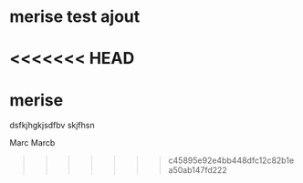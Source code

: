 # merise test ajout

<<<<<<< HEAD
=======
# merise
dsfkjhgkjsdfbv
skjfhsn 


Marc Marcb
>>>>>>> c45895e92e4bb448dfc12c82b1ea50ab147fd222
